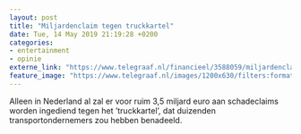 ```yaml
---
layout: post
title: "Miljardenclaim tegen truckkartel"
date: Tue, 14 May 2019 21:19:28 +0200
categories: 
- entertainment 
- opinie 
externe_link: "https://www.telegraaf.nl/financieel/3588059/miljardenclaim-tegen-truckkartel"
feature_image: "https://www.telegraaf.nl/images/1200x630/filters:format(jpeg):quality(80)/cdn-kiosk-api.telegraaf.nl/31540ae6-767d-11e9-941a-02c309bc01c1.jpg"
---
```


<p class="intro">Alleen in Nederland al zal er voor ruim 3,5 miljard euro aan schadeclaims worden ingediend tegen het ’truckkartel’, dat duizenden transportondernemers zou hebben benadeeld.</p>
